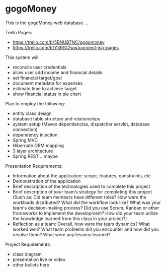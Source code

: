 # gogoMoney

This is the gogoMoney web database ...

Trello Pages:
* https://trello.com/b/5BNUB7NC/gogomoney
* https://trello.com/b/Y39fG2ww/connect-jsp-pages

This system will:
* reconcile user credentials
* allow user add income and financial details
* set financial target/goal
* document metadata for expenses
* estimate time to achieve target
* show financial status in pie chart

Plan to employ the following:
* entity class design
* database table structure and relationships
* system setup (Maven dependencies, dispatcher servlet, database connection)
* dependency injection
* Spring MVC
* Hibernate ORM mapping
* 3 layer architecture
* Spring REST .. maybe

Presentation Requirements:
* Information about the application: scope, features, constraints, etc
* Demonstration of the application
* Brief description of the technologies used to complete this project 
* Brief description of your team’s strategy for completing this project (Such as: Did team members have different roles? How were the workloads distributed? What did the workflow look like? What was your team's decision-making process? Did you use Scrum, Kanban or other frameworks to implement the development? How did your team utilize the knowledge learned from this class in your project?)
* Reflection as a team:  Overall, how were the team dynamics? What worked well? What team problems did you encounter and how did you resolve them? What were any lessons learned?

Project Requirements:
* class diagram
* presentation live or video
* other bullets here
